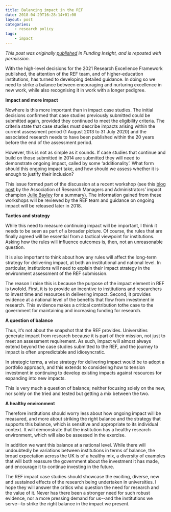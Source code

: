 ```yaml
---
title: Balancing impact in the REF
date: 2018-04-29T16:28:14+01:00
layout: post
categories:
    - research policy
tags:
    - impact
---
```


_This post was originally [published](https://www.researchprofessional.com/0/rr/funding/know-how/Impact-and-Dissemination/2018/2/balancing-impact-in-the-REF.html) in Funding Insight, and is reposted with permission._

With the high-level decisions for the 2021 Research Excellence Framework published, the attention of the REF team, and of higher-education institutions, has turned to developing detailed guidance. In doing so we need to strike a balance between encouraging and nurturing excellence in new work, while also recognising it in work with a longer pedigree.

**Impact and more impact**

Nowhere is this more important than in impact case studies. The initial decisions confirmed that case studies previously submitted could be submitted again, provided they continued to meet the eligibility criteria. The criteria state that case studies must describe impacts arising within the current assessment period (1 August 2013 to 31 July 2020) and the associated research needs to have been published within the 20 years before the end of the assessment period.

However, this is not as simple as it sounds. If case studies that continue and build on those submitted in 2014 are submitted they will need to demonstrate ongoing impact, called by some ‘additionality’. What form should this ongoing impact take, and how should we assess whether it is enough to justify their inclusion?

This issue formed part of the discussion at a recent workshop (see this [blog post](https://juliebayley.blog/2018/01/19/ref-impact-consultation-18-1-18-spoiler-no-answers-yet/) by the Association of Research Managers and Administrators’ impact champion [Julie Bayley](https://twitter.com/JulieEBayley) for a summary). The information gained from these workshops will be reviewed by the REF team and guidance on ongoing impact will be released later in 2018.

**Tactics and strategy**

While this need to measure continuing impact will be important, I think it needs to be seen as part of a broader picture. Of course, the rules that are finally agreed will be essential from a tactical viewpoint for institutions. Asking how the rules will influence outcomes is, then, not an unreasonable question.

It is also important to think about how any rules will affect the long-term strategy for delivering impact, at both an institutional and national level. In particular, institutions will need to explain their impact strategy in the environment assessment of the REF submission.

The reason I raise this is because the purpose of the impact element in REF is twofold. First, it is to provide an incentive to institutions and researchers to invest time and resources in delivering impact. Second, it provides evidence at a national level of the benefits that flow from investment in research. This evidence makes a critical contribution tothe case to the government for maintaining and increasing funding for research.

**A question of balance**

Thus, it’s not about the snapshot that the REF provides. Universities generate impact from research because it is part of their mission, not just to meet an assessment requirement. As such, impact will almost always extend beyond the case studies submitted to the REF, and the journey to impact is often unpredictable and idiosyncratic.

In strategic terms, a wise strategy for delivering impact would be to adopt a portfolio approach, and this extends to considering how to tension investment in continuing to develop existing impacts against resources for expanding into new impacts.

This is very much a question of balance; neither focusing solely on the new, nor solely on the tried and tested but getting a mix between the two.

**A healthy environment**

Therefore institutions should worry less about how ongoing impact will be measured, and more about striking the right balance and the strategy that supports this balance, which is sensitive and appropriate to its individual context. It will demonstrate that the institution has a healthy research environment, which will also be assessed in the exercise.

In addition we want this balance at a national level. While there will undoubtedly be variations between institutions in terms of balance, the broad expectation across the UK is of a healthy mix, a diversity of examples that will both reassure the government about the investment it has made, and encourage it to continue investing in the future.

The REF impact case studies should showcase the exciting, diverse, new and sustained effects of the research being undertaken in universities. I hope they will answer the critics who question the need for research and the value of it. Never has there been a stronger need for such robust evidence, nor a more pressing demand for us--and the institutions we serve--to strike the right balance in the impact we present.